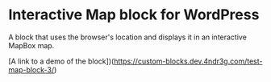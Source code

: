 # Interactive Map block for WordPress

A block that uses the browser's location and displays it in an interactive MapBox map.

[A link to a demo of the block])(https://custom-blocks.dev.4ndr3g.com/test-map-block-3/)
